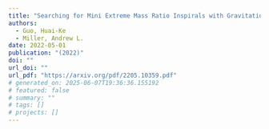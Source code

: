 ```yaml
---
title: "Searching for Mini Extreme Mass Ratio Inspirals with Gravitational-Wave Detectors"
authors:
  - Guo, Huai-Ke
  - Miller, Andrew L.
date: 2022-05-01
publication: "(2022)"
doi: ""
url_doi: ""
url_pdf: "https://arxiv.org/pdf/2205.10359.pdf"
# generated_on: 2025-06-07T19:36:36.155192
# featured: false
# summary: ""
# tags: []
# projects: []
---
```

